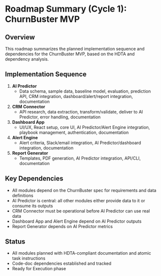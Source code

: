 # Roadmap Summary (Cycle 1): ChurnBuster MVP

## Overview
This roadmap summarizes the planned implementation sequence and dependencies for the ChurnBuster MVP, based on the HDTA and dependency analysis.

## Implementation Sequence
1. **AI Predictor**
   - Data schema, sample data, baseline model, evaluation, prediction API, CRM integration, dashboard/alert/report integration, documentation
2. **CRM Connector**
   - API research, data extraction, transform/validate, deliver to AI Predictor, error handling, documentation
3. **Dashboard App**
   - UI/UX, React setup, core UI, AI Predictor/Alert Engine integration, playbook management, authentication, documentation
4. **Alert Engine**
   - Alert criteria, Slack/email integration, AI Predictor/dashboard integration, documentation
5. **Report Generator**
   - Templates, PDF generation, AI Predictor integration, API/CLI, documentation

## Key Dependencies
- All modules depend on the ChurnBuster spec for requirements and data definitions
- AI Predictor is central: all other modules either provide data to it or consume its outputs
- CRM Connector must be operational before AI Predictor can use real data
- Dashboard App and Alert Engine depend on AI Predictor outputs
- Report Generator depends on AI Predictor metrics

## Status
- All modules planned with HDTA-compliant documentation and atomic task instructions
- Code-doc dependencies established and tracked
- Ready for Execution phase
